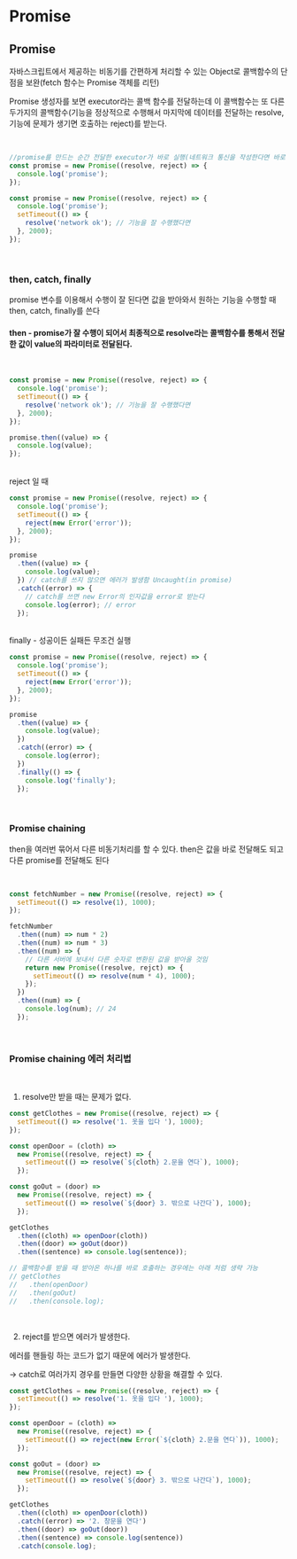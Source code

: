 # Promise

## Promise

자바스크립트에서 제공하는 비동기를 간편하게 처리할 수 있는 Object로 콜백함수의 단점을 보완(fetch 함수는 Promise 객체를 리턴)

Promise 생성자를 보면 executor라는 콜백 함수를 전달하는데 이 콜백함수는 또 다른 두가지의 콜백함수(기능을 정상적으로 수행해서 마지막에 데이터를 전달하는 resolve, 기능에 문제가 생기면 호출하는 reject)를 받는다.

<br>

```js
//promise를 만드는 순간 전달한 executor가 바로 실행(네트워크 통신을 작성한다면 바로 실행된다(원하지 않아도))
const promise = new Promise((resolve, reject) => {
  console.log('promise');
});
```

```js
const promise = new Promise((resolve, reject) => {
  console.log('promise');
  setTimeout(() => {
    resolve('network ok'); // 기능을 잘 수행했다면
  }, 2000);
});
```

<br>

### then, catch, finally

promise 변수를 이용해서 수행이 잘 된다면 값을 받아와서 원하는 기능을 수행할 때 then, catch, finally를 쓴다

#### then - promise가 잘 수행이 되어서 최종적으로 resolve라는 콜백함수를 통해서 전달한 값이 value의 파라미터로 전달된다.

<br>

```js
const promise = new Promise((resolve, reject) => {
  console.log('promise');
  setTimeout(() => {
    resolve('network ok'); // 기능을 잘 수행했다면
  }, 2000);
});

promise.then((value) => {
  console.log(value);
});
```

<br>
reject 일 때

```js
const promise = new Promise((resolve, reject) => {
  console.log('promise');
  setTimeout(() => {
    reject(new Error('error'));
  }, 2000);
});

promise
  .then((value) => {
    console.log(value);
  }) // catch를 쓰지 않으면 에러가 발생함 Uncaught(in promise)
  .catch((error) => {
    // catch를 쓰면 new Error의 인자값을 error로 받는다
    console.log(error); // error
  });
```

<br>
finally - 성공이든 실패든 무조건 실행

<br>

```js
const promise = new Promise((resolve, reject) => {
  console.log('promise');
  setTimeout(() => {
    reject(new Error('error'));
  }, 2000);
});

promise
  .then((value) => {
    console.log(value);
  })
  .catch((error) => {
    console.log(error);
  })
  .finally(() => {
    console.log('finally');
  });
```

<br>

### Promise chaining

then을 여러번 묶어서 다른 비동기처리를 할 수 있다. then은 값을 바로 전달해도 되고 다른 promise를 전달해도 된다

<br>

```js
const fetchNumber = new Promise((resolve, reject) => {
  setTimeout(() => resolve(1), 1000);
});

fetchNumber
  .then((num) => num * 2)
  .then((num) => num * 3)
  .then((num) => {
    // 다른 서버에 보내서 다른 숫자로 변환된 값을 받아올 것임
    return new Promise((resolve, rejct) => {
      setTimeout(() => resolve(num * 4), 1000);
    });
  })
  .then((num) => {
    console.log(num); // 24
  });
```

<br>

### Promise chaining 에러 처리법

<br>

1. resolve만 받을 때는 문제가 없다.

```js
const getClothes = new Promise((resolve, reject) => {
  setTimeout(() => resolve('1. 옷을 입다 '), 1000);
});

const openDoor = (cloth) =>
  new Promise((resolve, reject) => {
    setTimeout(() => resolve(`${cloth} 2.문을 연다`), 1000);
  });

const goOut = (door) =>
  new Promise((resolve, reject) => {
    setTimeout(() => resolve(`${door} 3. 밖으로 나간다`), 1000);
  });

getClothes
  .then((cloth) => openDoor(cloth))
  .then((door) => goOut(door))
  .then((sentence) => console.log(sentence));

// 콜백함수를 받을 때 받아온 하나를 바로 호출하는 경우에는 아래 처럼 생략 가능
// getClothes
//   .then(openDoor)
//   .then(goOut)
//   .then(console.log);
```

<br>

2. reject를 받으면 에러가 발생한다.

에러를 핸들링 하는 코드가 없기 때문에 에러가 발생한다.

-> catch로 여러가지 경우를 만들면 다양한 상황을 해결할 수 있다.

```js
const getClothes = new Promise((resolve, reject) => {
  setTimeout(() => resolve('1. 옷을 입다 '), 1000);
});

const openDoor = (cloth) =>
  new Promise((resolve, reject) => {
    setTimeout(() => reject(new Error(`${cloth} 2.문을 연다`)), 1000);
  });

const goOut = (door) =>
  new Promise((resolve, reject) => {
    setTimeout(() => resolve(`${door} 3. 밖으로 나간다`), 1000);
  });

getClothes
  .then((cloth) => openDoor(cloth))
  .catch((error) => '2. 창문을 연다')
  .then((door) => goOut(door))
  .then((sentence) => console.log(sentence))
  .catch(console.log);
```
